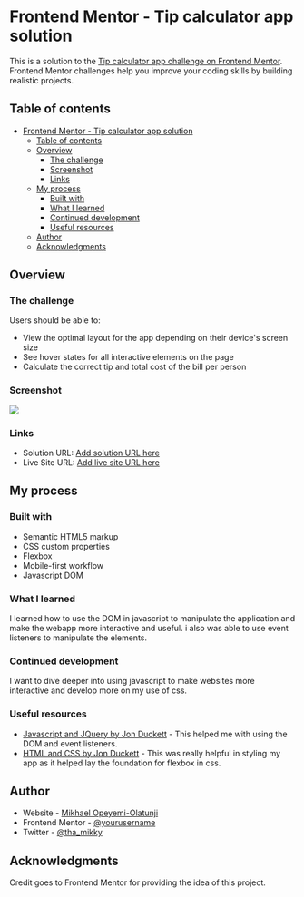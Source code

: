# Frontend Mentor - Tip calculator app solution

This is a solution to the [Tip calculator app challenge on Frontend Mentor](https://www.frontendmentor.io/challenges/tip-calculator-app-ugJNGbJUX). Frontend Mentor challenges help you improve your coding skills by building realistic projects.

## Table of contents

- [Frontend Mentor - Tip calculator app solution](#frontend-mentor---tip-calculator-app-solution)
  - [Table of contents](#table-of-contents)
  - [Overview](#overview)
    - [The challenge](#the-challenge)
    - [Screenshot](#screenshot)
    - [Links](#links)
  - [My process](#my-process)
    - [Built with](#built-with)
    - [What I learned](#what-i-learned)
    - [Continued development](#continued-development)
    - [Useful resources](#useful-resources)
  - [Author](#author)
  - [Acknowledgments](#acknowledgments)

## Overview

### The challenge

Users should be able to:

- View the optimal layout for the app depending on their device's screen size
- See hover states for all interactive elements on the page
- Calculate the correct tip and total cost of the bill per person

### Screenshot

![](./screenshot.png)

### Links

- Solution URL: [Add solution URL here](https://your-solution-url.com)
- Live Site URL: [Add live site URL here](https://your-live-site-url.com)

## My process

### Built with

- Semantic HTML5 markup
- CSS custom properties
- Flexbox
- Mobile-first workflow
- Javascript DOM

### What I learned

I learned how to use the DOM in javascript to manipulate the application and make the webapp more interactive and useful. i also was able to use event listeners to manipulate the elements.

### Continued development

I want to dive deeper into using javascript to make websites more interactive and develop more on my use of css.

### Useful resources

- [Javascript and JQuery by Jon Duckett](https://www.javasacriptbook.com) - This helped me with using the DOM and event listeners.
- [HTML and CSS by Jon Duckett](https://www.htmlandcssbook.com) - This was really helpful in styling my app as it helped lay the foundation for flexbox in css.

## Author

- Website - [Mikhael Opeyemi-Olatunji](https://github.com/mikhael-oo)
- Frontend Mentor - [@yourusername](https://www.frontendmentor.io/profile/yourusername)
- Twitter - [@tha_mikky](https://www.twitter.com/tha_mikky)

## Acknowledgments

Credit goes to Frontend Mentor for providing the idea of this project.
